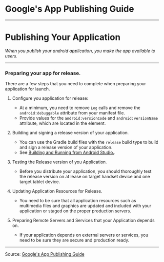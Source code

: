 # Google's App Publishing Guide
-- - 

# Publishing Your Application
*When you publish your android application, you make the app available to users.* 

-- - 

### Preparing your app for release. 

There are a few steps that you need to complete when preparing your application for launch.  

1. Configure you application for release:
   - At a minimum, you need to remove `Log` calls and remove the `android:debuggable` attribute from your manifest file. 
   - Provide values for the `android:versionCode` and `android:versionName` attribute, which are located in the <manifest> element.  

2. Building and signing a release version of your application.   
   - You can use the Gradle build files with the `release` build type to build and sign a release version of your application.  
   - See [Building and Running from Android Studio.](https://developer.android.com/studio/run).  

3. Testing the Release version of you Application.  
   - Before you distribute your application, you should thoroughly test the release version on at lease on target handset device and one target tablet device.  

4. Updating Application Resources for Release.  
   - You need to be sure that all application resources such as multimedia files and graphics are updated and included with your application or staged on the proper production servers.  
5. Preparing Remote Servers and Services that your Application depends on.  
   - If your application depends on external servers or services, you need to be sure they are secure and production ready.   

-- -

Source: [Google's App Publishing Guide](https://developer.android.com/studio/publish)

